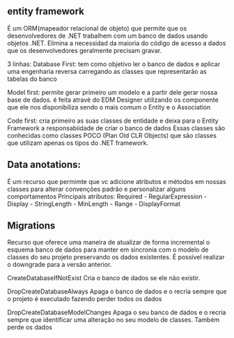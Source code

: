 ## entity framework

É um ORM(mapeador relacional de objeto) que permite que os desenvolvedores de .NET trabalhem com um banco de dados usando objetos .NET.
Elimina a necessidad da maioria do código de acesso a dados que os desenvolvedores geralmente precisam gravar.

3 linhas:
Database First: tem como objetivo ler o banco de dados e aplicar uma engenharia reversa carregando as classes que representarão as tabelas do banco

Model first: permite gerar primeiro um modelo e a partir dele gerar nossa base de dados.
é feita atravé do EDM Designer utilizando os componente que ele nos disponibiliza sendo o mais comum o Entity e o Association

Code first: cria primeiro as suas classes de entidade e deixa para o Entity Framework a responsabiidade de criar o banco de dados
Essas classes são conhecidas como classes POCO (Plan Old CLR Objects) que são classes que utilizam apenas os tipos do .NET  framework.

## Data anotations:
É um recurso que permimte que vc adicione atributos e métodos em nossas classes para alterar convenções padrão e personalizar alguns comportamentos
Principais atributos:
Required - RegularExpression - Display - StringLength - MinLength - Range - DisplayFormat

## Migrations
Recurso que oferece uma maneira de atualizar de forma incremental o esquema banco de dados para manter em sincronia com o modelo de classes do seu projeto preservando os dados existentes.
É possível realizar o downgrade para a versão anterior.

CreateDatabaseIfNotExist
Cria o banco de dados se ele não existir.

DropCreateDatabaseAlways
Apaga o banco de dados e o recria sempre que o projeto é executado fazendo perder todos os dados

DropCreateDatabaseModelChanges
Apaga o seu banco de dados e o recria sempre que identificar uma alteração no seu modelo de classes. Também perde os dados


